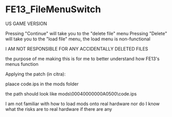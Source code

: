 # FE13_FileMenuSwitch
US GAME VERSION

Pressing "Continue" will take you to the "delete file" menu
Pressing "Delete" will take you to the "load file" menu, the load menu is non-functional

I AM NOT RESPONSIBLE FOR ANY ACCIDENTALLY DELETED FILES

the purpose of me making this is for me to better understand how FE13's menus function

Applying the patch (in citra):

plaace code.ips in the mods folder

the path should look like mods\00040000000A0500\code.ips

I am not familiar with how to load mods onto real hardware nor do I know what the risks are
to real hardware if there are any
